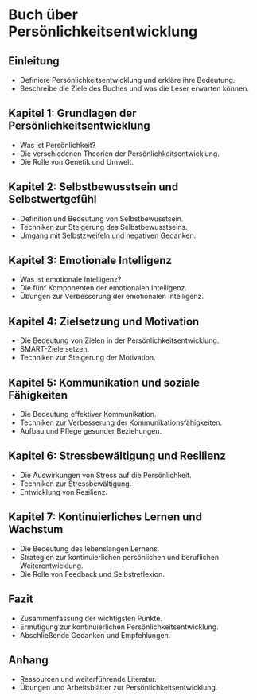 # Buch über Persönlichkeitsentwicklung

## Einleitung
- Definiere Persönlichkeitsentwicklung und erkläre ihre Bedeutung.
- Beschreibe die Ziele des Buches und was die Leser erwarten können.

## Kapitel 1: Grundlagen der Persönlichkeitsentwicklung
- Was ist Persönlichkeit?
- Die verschiedenen Theorien der Persönlichkeitsentwicklung.
- Die Rolle von Genetik und Umwelt.

## Kapitel 2: Selbstbewusstsein und Selbstwertgefühl
- Definition und Bedeutung von Selbstbewusstsein.
- Techniken zur Steigerung des Selbstbewusstseins.
- Umgang mit Selbstzweifeln und negativen Gedanken.

## Kapitel 3: Emotionale Intelligenz
- Was ist emotionale Intelligenz?
- Die fünf Komponenten der emotionalen Intelligenz.
- Übungen zur Verbesserung der emotionalen Intelligenz.

## Kapitel 4: Zielsetzung und Motivation
- Die Bedeutung von Zielen in der Persönlichkeitsentwicklung.
- SMART-Ziele setzen.
- Techniken zur Steigerung der Motivation.

## Kapitel 5: Kommunikation und soziale Fähigkeiten
- Die Bedeutung effektiver Kommunikation.
- Techniken zur Verbesserung der Kommunikationsfähigkeiten.
- Aufbau und Pflege gesunder Beziehungen.

## Kapitel 6: Stressbewältigung und Resilienz
- Die Auswirkungen von Stress auf die Persönlichkeit.
- Techniken zur Stressbewältigung.
- Entwicklung von Resilienz.

## Kapitel 7: Kontinuierliches Lernen und Wachstum
- Die Bedeutung des lebenslangen Lernens.
- Strategien zur kontinuierlichen persönlichen und beruflichen Weiterentwicklung.
- Die Rolle von Feedback und Selbstreflexion.

## Fazit
- Zusammenfassung der wichtigsten Punkte.
- Ermutigung zur kontinuierlichen Persönlichkeitsentwicklung.
- Abschließende Gedanken und Empfehlungen.

## Anhang
- Ressourcen und weiterführende Literatur.
- Übungen und Arbeitsblätter zur Persönlichkeitsentwicklung.

